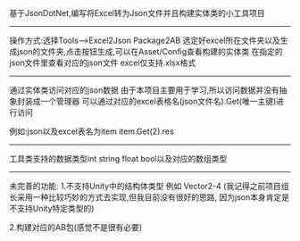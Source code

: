 基于JsonDotNet,编写将Excel转为Json文件并且构建实体类的小工具项目

-------------------------------------------------------------------
操作方式:选择Tools-->Excel2Json Package2AB
选定好excel所在文件夹以及生成json的文件夹,点击按钮生成,可以在Asset/Config查看构建的实体类
在指定的json文件里查看对应的json文件
excel仅支持.xlsx格式

-----------------------------------------------------------------
通过实体类访问对应的json数据
由于本项目主要用于学习,所以访问数据并没有抽象封装成一个管理器
可以通过对应的excel表格名(json文件名).Get(唯一主键)进行访问

例如:json以及excel表名为item
item.Get(2).res

----------------------------------------------------------------
工具类支持的数据类型int string float bool以及对应的数组类型

---------------------------------------------------------------
未完善的功能:
1.不支持Unity中的结构体类型 例如 Vector2-4
(我记得之前项目组长采用一种比较巧妙的方式去实现,但我目前没有很好的思路,
因为json本身肯定是不支持Unity特定类型的)

2.构建对应的AB包(感觉不是很有必要)
